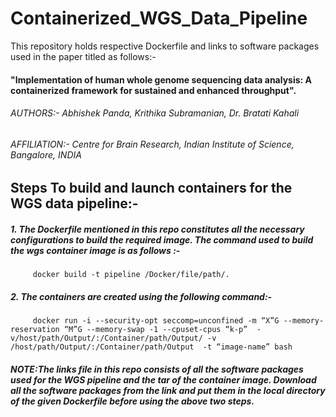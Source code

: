 # Containerized_WGS_Data_Pipeline



This repository holds respective Dockerfile and links to software packages used in the paper titled as follows:-

#### "Implementation of human whole genome sequencing data analysis: A containerized framework for sustained and enhanced throughput". 

###### AUTHORS:- Abhishek Panda, Krithika Subramanian, Dr. Bratati Kahali
###### AFFILIATION:- Centre for Brain Research, Indian Institute of Science, Bangalore, INDIA




## Steps To build and launch containers for the WGS data pipeline:- 
##### 1. The Dockerfile mentioned in this repo constitutes all the necessary configurations to build the required image. The command used to build the wgs container          image is as follows :- 
         docker build -t pipeline /Docker/file/path/.


##### 2. The containers are created using the following command:-   
         docker run -i --security-opt seccomp=unconfined -m “X”G --memory-reservation “M”G --memory-swap -1 --cpuset-cpus “k-p”  -v/host/path/Output/:/Container/path/Output/ -v /host/path/Output/:/Container/path/Output  -t “image-name” bash
         
         
         
         


##### NOTE:The links file in this repo consists of all the software packages used for the WGS pipeline and the tar of the container image. Download all the software packages from the link and put them in the local directory of the given Dockerfile before using the above two steps. 

